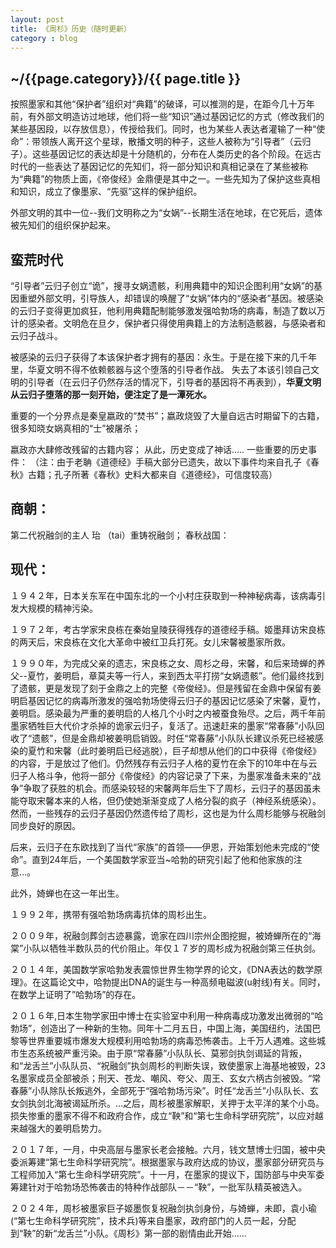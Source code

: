 ```yaml
---
layout: post
title: 《周杉》历史（随时更新）
category : blog
---
```


<h2>~/{{page.category}}/{{ page.title }}</h2>


按照墨家和其他“保护者”组织对“典籍”的破译，可以推测的是，在距今几十万年前，有外部文明造访过地球，他们将一些“知识”通过基因记忆的方式（修改我们的某些基因段，以存放信息），传授给我们。同时，也为某些人表达者灌输了一种“使命”：带领族人离开这个星球，散播文明的种子，这些人被称为“引导者”（云归子）。这些基因记忆的表达却是十分随机的，分布在人类历史的各个阶段。在远古时代的一些表达了基因记忆的先知们，将一部分知识和真相记录在了某些被称为“典籍”的物质上面，《帝俊经》金鼎便是其中之一。一些先知为了保护这些真相和知识，成立了像墨家、“先驱”这样的保护组织。
 
外部文明的其中一位--我们文明称之为“女娲”--长期生活在地球，在它死后，遗体被先知们的组织保护起来。


蛮荒时代
-------------

“引导者”云归子创立“诡”，搜寻女娲遗骸，利用典籍中的知识企图利用“女娲”的基因重塑外部文明，引导族人，却错误的唤醒了“女娲”体内的“感染者”基因。被感染的云归子变得更加疯狂，他利用典籍配制能够激发强哈勃场的病毒，制造了数以万计的感染者。文明危在旦夕，保护者只得使用典籍上的方法制造骸器，与感染者和云归子战斗。
 
被感染的云归子获得了本该保护者才拥有的基因：永生。于是在接下来的几千年里，华夏文明不得不依赖骸器与这个堕落的引导者作战。
失去了本该引领自己文明的引导者（在云归子仍然存活的情况下，引导者的基因将不再表到），<b>华夏文明从云归子堕落的那一刻开始，便注定了是一潭死水。</b>
 
 
重要的一个分界点是秦皇嬴政的“焚书”；嬴政烧毁了大量自远古时期留下的古籍，很多知晓女娲真相的“士”被屠杀；

嬴政亦大肆修改残留的古籍内容；
从此，历史变成了神话.....
一些重要的历史事件：
（注：由于老聃《道德经》手稿大部分已遗失，故以下事件均来自孔子《春秋》古籍；孔子所著《春秋》史料大都来自《道德经》，可信度较高）

 
商朝：
---------
第二代祝融剑的主人 珆 （tai）重铸祝融剑；
春秋战国：
 
 
现代：
-------
１９４２年，日本关东军在中国东北的一个小村庄获取到一种神秘病毒，该病毒引发大规模的精神污染。
 
１９７２年，考古学家宋良栋在秦始皇陵获得残存的道德经手稿。姬墨拜访宋良栋的两天后，宋良栋在文化大革命中被红卫兵打死。女儿宋馨被墨家所救。
 
１９９０年，为完成父亲的遗志，宋良栋之女、周杉之母，宋馨，和后来琦蝉的养父--夏竹，姜明启，章莫夫等一行人，来到西太平打捞“女娲遗骸”。他们最终找到了遗骸，更是发现了刻于金鼎之上的完整《帝俊经》。但是残留在金鼎中保留有姜明启基因记忆的病毒所激发的强哈勃场使得云归子的基因记忆感染了宋馨，夏竹，姜明启。感染最为严重的姜明启的人格几个小时之内被蚕食殆尽。之后，两千年前墨家牺牲巨大代价才杀掉的诡家云归子，复活了。迅速赶来的墨家“常春藤”小队回收了“遗骸”，但是金鼎却被姜明启销毁。时任“常春藤”小队队长建议杀死已经被感染的夏竹和宋馨（此时姜明启已经逃脱），巨子却想从他们的口中获得《帝俊经》的内容，于是放过了他们。仍然残存有云归子人格的夏竹在余下的10年中在与云归子人格斗争，他将一部分《帝俊经》的内容记录了下来，为墨家准备未来的“战争”争取了获胜的机会。而感染较轻的宋馨两年后生下了周杉，云归子的基因虽未能夺取宋馨本来的人格，但仍使她渐渐变成了人格分裂的疯子（神经系统感染）。然而，一些残存的云归子基因仍然遗传给了周杉，这也是为什么周杉能够与祝融剑同步良好的原因。 　　 　　 　　

后来，云归子在东欧找到了当代“家族”的首领——伊恩，开始策划他未完成的“使命”。直到24年后，一个美国数学家亚当~哈勃的研究引起了他和他家族的注意...。
 
 此外，婍蝉也在这一年出生。

１９９２年，携带有强哈勃场病毒抗体的周杉出生。
 
２００９年，祝融剑葬剑古迹暴露，诡家在四川宗州企图挖掘，被婍蝉所在的“海棠”小队以牺牲半数队员的代价阻止。年仅１７岁的周杉成为祝融剑第三任执剑。
 
２０１４年，美国数学家哈勃发表震惊世界生物学界的论文，《DNA表达的数学原理》。在这篇论文中，哈勃提出DNA的诞生与一种高频电磁波(u射线)有关。同时，在数学上证明了”哈勃场”的存在。
 
２０１６年,日本生物学家田中博士在实验室中利用一种病毒成功激发出微弱的“哈勃场”，创造出了一种新的生物。同年十二月五日，中国上海，美国纽约，法国巴黎等世界重要城市爆发大规模利用哈勃场的病毒恐怖袭击。上千万人遇难。这些城市生态系统被严重污染。由于原“常春藤”小队队长、莫邪剑执剑谒延的背叛，和“龙舌兰”小队队员、“祝融剑”执剑周杉的判断失误，致使墨家上海基地被毁，23名墨家成员全部被杀；刑天、苍龙、嘲风、夸父、周王、玄女六柄古剑被毁。“常春藤”小队除队长叛逃外，全部死于“强哈勃场污染”。时任“龙舌兰”小队队长、玄女剑执剑北海被谒延所杀。...之后，周杉被墨家解职，关押于太平洋的某个小岛。损失惨重的墨家不得不和政府合作，成立“鞅”和“第七生命科学研究院”，以应对越来越强大的姜明启势力。
 
２０１７年，一月，中央高层与墨家长老会接触。六月，钱文慧博士归国，被中央委派筹建“第七生命科学研究院”。根据墨家与政府达成的协议，墨家部分研究员与工程师加入“第七生命科学研究院”。十一月，在墨家的提议下，国防部与中央军委筹建针对于哈勃场恐怖袭击的特种作战部队－－“鞅”，一批军队精英被选入。
 
２０２４年，周杉被墨家巨子姬墨恢复祝融剑执剑身份，与婍蝉，未即，袁小瑜(“第七生命科学研究院”，技术兵)等来自墨家，政府部门的人员一起，分配到“鞅”的新“龙舌兰”小队。《周杉》第一部的剧情由此开始......
